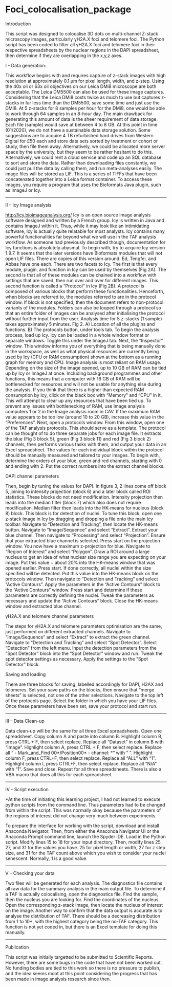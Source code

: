 # Foci_colocalisation_package
Introduction

This script was designed to colocalise 3D dots on multi-channel Z-stack microscopy images, particularly γH2A.X foci and telomere foci. The Python script has been coded to filter all γH2A.X foci and telomere foci in their respective spreadsheets by the nuclear regions in the DAPI spreadsheet, then determine if they are overlapping in the x,y,z axes. 

I - Data generation:

This workflow begins with and requires capture of z-stack images with high resolution at approximately 0.1 µm for pixel length, width, and z-step. Using the 40x oil or 63x oil objectives on our Leica DMi8 microscope are both acceptable. The Leica DM5500 can also be used for these image captures. Considering that the Leica DMi8 costs twice as much to use but captures z-stacks in far less time than the DM5500, save some time and just use the DMi8. At 5 z-stacks for 8 samples per hour for the DMi8, one would be able to work through 64 samples in an 8-hour day. 
The main drawback for generating this amount of data is the sheer requirement of data storage. Each file (sample) would save at between 4 to 8 GB. At this point in time (01/2020), we do not have a sustainable data storage solution. Some suggestions are to acquire 4 TB refurbished hard drives from Western Digital for £50 each and store data sets sorted by treatment or cohort or study, then file them away. Alternatively, we could be allocated more server space by the university, but they seem to be rather hesitant to do this. Alternatively, we could rent a cloud service and code up an SQL database to sort and store the data. Rather than downloading files constantly, we could just pull the data by calling them, and run meta-analyses easily.
The image files will be stored as LIF. This is a series of TIFFs that have been concatenated together into a Leica format container. To access these images, you require a program that uses the Bioformats Java plugin, such as ImageJ or Icy.

-------------------------

II – Icy Image analysis

http://icy.bioimageanalysis.org/
Icy is an open source image analysis software designed and written by a French group. Icy is written in Java and contains ImageJ within it. Thus, while it may look like an intimidating software, Icy is actually quite relatable for most analysts. Icy contains many powerful functionalities far beyond what we will use in the TAF analysis workflow. As someone had previously described though, documentation for Icy functions is absolutely abysmal. 
To begin with, try to acquire Icy version 1.9.7. It seems that the later versions have Bioformats modules that will not open LIF files. There are copies of this version around. Ed, Tengfei, and Abbas have one each.
There are two facets to Icy. The first is that every module, plugin, and function in Icy can be used by themselves (Fig 2A). The second is that all of these modules can be chained into a workflow with settings that are saved, then run over and over for different images. This second function is called a “Protocol” in Icy (Fig 2B). A protocol is composed of various blocks that perform these functionalities. Henceforth, when blocks are referred to, the modules referred to are in the protocol window. If block is not specified, then the document refers to non-protocol variants of the modules. Folders can also be looped through a protocol so that an entire folder of images can be analysed after initialising the protocol without further input from the user. Analysis time for 5 z-stacks (1 sample) takes approximately 5 minutes.
Fig 2. A) Location of all the plugins and functions. B) The protocols button, under tools tab.
To begin the analysis process, load up Icy. Icy can be loaded in a whole window format or separate windows. Toggle this under the ImageJ tab. Next, the “Inspector” window. This window informs you of everything that is being manually done in the workspace, as well as what physical resources are currently being used by Icy (CPU or RAM consumption) shown at the bottom as a running graph for memory and CPU. Image analysis is most reliant on RAM usage. Depending on the size of the image opened, up to 10 GB of RAM can be tied up by Icy or ImageJ at once. Including background programmes and other functions, this means that a computer with 16 GB of RAM will be bottlenecked for resources and will not be usable for anything else during the analysis. If you think that there is a higher than expected RAM consumption by Icy, click on the black box with “Memory” and “CPU” in it. This will attempt to clear up any resources that have been tied up. To prevent any issues with bottlenecking of RAM, use Image analysis computers 1 or 2 in the Image analysis room in CAV. If the maximum RAM value appears to be too low (around 10 to 20 GB), increase this value in the “Preferences”.
Next, open a protocols window. From this window, open one of the TAF analysis protocols. This should serve as a template. The protocol can be thought of to do three separate jobs for each image file. It extracts the blue (Fig 3 block 5), green (Fig 3 block 11) and red (Fig 3 block 2) channels, then performs various tasks with them, and output your data in an Excel spreadsheet. The values for each individual block within the protocol should be manually measured and tailored to your images.
To begin with, determine the orders of your blue, green and red channels, starting with 0 and ending with 2. Put the correct numbers into the extract channel blocks. 

DAPI channel parameters

Then, begin by tuning the values for DAPI. In figure 3, 2 lines come off block 5, joining to intensity projection (block 6) and a later block called ROI statistics. These blocks do not need modification. Intensity projection then leads into the median filter (block 7) which also does not require modification. Median filter then leads into the HK-means for nucleus (block 8) block. This block is for detection of nuclei. To tune this block, open one z-stack image in Icy by dragging and dropping a file onto the main Icy toolbar. Navigate to “Detection and Tracking”, then locate the HK-means button. Navigate to “Image/Sequence” and select “Extract”. Extract your blue channel. Then navigate to “Processing” and select “Projection”. Ensure that your extracted blue channel is selected. Press start on the projection window. You now have a maximum z-projection for blue. Navigate to “Region of Interest” and select “Polygon”. Draw a ROI around a large nucleus to get an idea of what nuclear size range you are expecting on your image. Put this value + about 20% into the HK-means window that was opened earlier. Press start. If done correctly, all nuclei within the size specified will be detected. Put this value into the HK-means block on the protocols window. Then navigate to “Detection and Tracking” and select “Active Contours”. Apply the parameters in the “Active Contours” block to the “Active Contours” window. Press start and determine if these parameters are correctly defining the nuclei. Tweak the parameters as necessary and update the “Active Contours” block. Close the HK-means window and extracted blue channel.

γH2A.X and telomere channel parameters

The steps for γH2A.X and telomere parameters optimisation are the same, just performed on different extracted channels. Navigate to “Image/Sequence” and select “Extract” to extract the green channel. Navigate to “Detection and Tracking” and select “Spot Detector”. Select “Detection” from the left menu. Input the detection parameters from the “Spot Detector” block into the “Spot Detector” window and run. Tweak the spot detector settings as necessary. Apply the settings to the “Spot Detector” block.

Saving and loading

There are three blocks for saving, labelled accordingly for DAPI, H2AX and telomeres. Set your save paths on the blocks, then ensure that “merge sheets” is selected, not one of the other selections. Navigate to the top left of the protocols page. Select the folder in which you have your LIF files. Once these parameters have been set, save your protocol and start run. 

-------------------------

III – Data Clean-up

Data clean-up will be the same for all three Excel spreadsheets. Open one spreadsheet. Copy column A and paste into column B. Highlight column B, press CTRL + F, then select replace. Replace all “Dataset” in column B with “Image”. Highlight column A, press CTRL + F, then select replace. Replace all “ - Mark_and_Find 00*/Position00* - channel: *” with “ “. Highlight column F, press CTRL+F, then select replace. Replace all “ALL” with “1”. Highlight column I, press CTRL+F, then select replace. Replace all “N/A” with “1”. Save and close. Repeat for all three spreadsheets. There is also a VBA macro that does all this for each spreadsheet.

-------------------------

IV - Script execution

*At the time of initiating this learning project, I had not learned to execute python scripts from the command line. Thus parameters had to be changed from within the script. This was normally okay because the parameters of the regions of interest did not change very much between experiments.

To prepare the interface for working with the script, download and install Anaconda Navigator. Then, from either the Anaconda Navigator UI or the Anaconda Prompt command line, launch the Spyder IDE. Load in the Python script. Modify lines 15 to 18 for your input directory. Then, modify lines 25, 27, and 31 for the values you have. 25 for pixel length or width, 27 for z step size, and 31 for the TAF count above which you wish to consider your nuclei senescent. Normally, 1 is a good value. 

-------------------------

V – Checking your data

Two files will be generated for each analysis. The diagnostics file contains all raw data for the summary analysis in the main output file. To determine if a TAF is actually colocalising, open the diagnostics file. Find the sample, then the nucleus you are looking for. Find the coordinates of the nucleus. Open the corresponding z-stack image, then locate the nucleus of interest on the image.
Another way to confirm that the data output is accurate is to analyse the distribution of TAF. There should be a decreasing distribution from 1 to 10+, with the highest category being the no-TAF category. This function is not yet coded in, but there is an Excel template for doing this manually. 

-------------------------

Publication

This script was initially targetted to be submitted to Scientific Reports. However, there are some bugs in the code that have not been worked out. No funding bodies are tied to this work so there is no pressure to publish, and the idea seems moot at this point considering the progress that has been made in image analysis research since then. 
